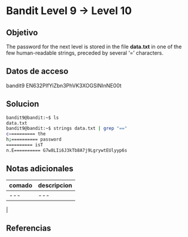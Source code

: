 # Bandit Level  9 → Level 10


## Objetivo

The password for the next level is stored in the file **data.txt** in one of the few human-readable strings, preceded by several ‘=’ characters.
## Datos de acceso

bandit9
EN632PlfYiZbn3PhVK3XOGSlNInNE00t

## Solucion
``` bash
bandit9@bandit:~$ ls
data.txt
bandit9@bandit:~$ strings data.txt | grep "=="
c========== the
h;========== password
========== isT
n.E========== G7w8LIi6J3kTb8A7j9LgrywtEUlyyp6s

```

## Notas adicionales

| comado | descripcion |
|----------|-------------|
| ---| ---
|

## Referencias
